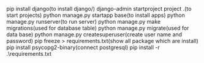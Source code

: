 pip install django(to install django/)
 django-admin startproject project .(to start projects)
 python manage.py startapp base(to install apps)
python manage.py runserver(to run server)
python manage.py make migrations(used for database table)
python manage.py migrate(used for data base)
python manage.py createsuperuser(create user name and password)
pip freeze > requirements.txt(show all package which are install)
pip install psycopg2-binary(connect postgresql)
pip install  -r .\requirements.txt
